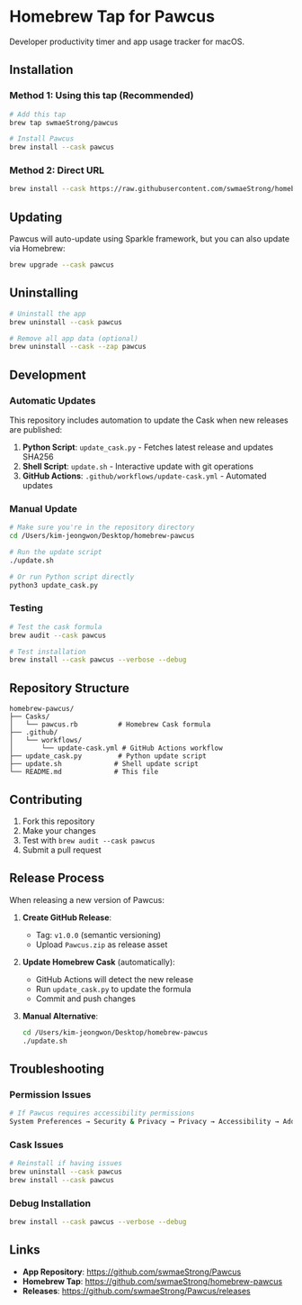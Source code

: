 # Homebrew Tap for Pawcus

Developer productivity timer and app usage tracker for macOS.

## Installation

### Method 1: Using this tap (Recommended)

```bash
# Add this tap
brew tap swmaeStrong/pawcus

# Install Pawcus
brew install --cask pawcus
```

### Method 2: Direct URL

```bash
brew install --cask https://raw.githubusercontent.com/swmaeStrong/homebrew-pawcus/main/Casks/pawcus.rb
```

## Updating

Pawcus will auto-update using Sparkle framework, but you can also update via Homebrew:

```bash
brew upgrade --cask pawcus
```

## Uninstalling

```bash
# Uninstall the app
brew uninstall --cask pawcus

# Remove all app data (optional)
brew uninstall --cask --zap pawcus
```

## Development

### Automatic Updates

This repository includes automation to update the Cask when new releases are published:

1. **Python Script**: `update_cask.py` - Fetches latest release and updates SHA256
2. **Shell Script**: `update.sh` - Interactive update with git operations
3. **GitHub Actions**: `.github/workflows/update-cask.yml` - Automated updates

### Manual Update

```bash
# Make sure you're in the repository directory
cd /Users/kim-jeongwon/Desktop/homebrew-pawcus

# Run the update script
./update.sh

# Or run Python script directly
python3 update_cask.py
```

### Testing

```bash
# Test the cask formula
brew audit --cask pawcus

# Test installation
brew install --cask pawcus --verbose --debug
```

## Repository Structure

```
homebrew-pawcus/
├── Casks/
│   └── pawcus.rb          # Homebrew Cask formula
├── .github/
│   └── workflows/
│       └── update-cask.yml # GitHub Actions workflow
├── update_cask.py         # Python update script
├── update.sh             # Shell update script
└── README.md             # This file
```

## Contributing

1. Fork this repository
2. Make your changes
3. Test with `brew audit --cask pawcus`
4. Submit a pull request

## Release Process

When releasing a new version of Pawcus:

1. **Create GitHub Release**:
   - Tag: `v1.0.0` (semantic versioning)
   - Upload `Pawcus.zip` as release asset

2. **Update Homebrew Cask** (automatically):
   - GitHub Actions will detect the new release
   - Run `update_cask.py` to update the formula
   - Commit and push changes

3. **Manual Alternative**:
   ```bash
   cd /Users/kim-jeongwon/Desktop/homebrew-pawcus
   ./update.sh
   ```

## Troubleshooting

### Permission Issues
```bash
# If Pawcus requires accessibility permissions
System Preferences → Security & Privacy → Privacy → Accessibility → Add Pawcus
```

### Cask Issues
```bash
# Reinstall if having issues
brew uninstall --cask pawcus
brew install --cask pawcus
```

### Debug Installation
```bash
brew install --cask pawcus --verbose --debug
```

## Links

- **App Repository**: https://github.com/swmaeStrong/Pawcus
- **Homebrew Tap**: https://github.com/swmaeStrong/homebrew-pawcus
- **Releases**: https://github.com/swmaeStrong/Pawcus/releases